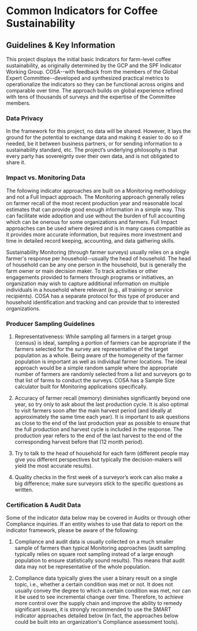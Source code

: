 # Common Indicators for Coffee Sustainability

## Guidelines & Key Information

This project displays the initial basic Indicators for farm-level coffee sustainability, as originally determined by the GCP and the SPF Indicator Working Group. COSA--with feedback from the members of the Global Expert Committee--developed and synthesized practical metrics to operationalize the indicators so they can be functional across origins and comparable over time. The approach builds on global experience refined with tens of thousands of surveys and the expertise of the Committee members. 

### Data Privacy ###
In the framework for this project, no data will be shared. However, it lays the ground for the potential to exchange data and making it easier to do so if needed, be it between business partners, or for sending information to a sustainability standard, etc. The project’s underlying philosophy is that every party has sovereignty over their own data, and is not obligated to share it.

### Impact vs. Monitoring Data ###
The following indicator approaches are built on a Monitoring methodology and not a Full Impact approach. The Monitoring approach generally relies on farmer recall of the most recent production year and reasonable local estimates that can provide good enough information in a simple way. This can facilitate wide adoption and use without the burden of full accounting which can be onerous for some organizations and farmers. Full Impact approaches can be used where desired and is in many cases compatible as it provides more accurate information, but requires more investment and time in detailed record keeping, accounting, and data gathering skills. 

Sustainability Monitoring (through farmer surveys) usually relies on a single farmer's response per household--usually the head of household. The head of household can be any one person in the household, but is generally the farm owner or main decision maker. To track activities or other engagements provided to farmers through programs or initiatives, an organization may wish to capture additional information on multiple individuals in a household where relevant (e.g., all training or service recipients). COSA has a separate protocol for this type of producer and household  identification and tracking and can provide that to interested organizations.

### Producer Sampling Guidelines ###
1. Representativeness: While sampling all farmers in a target group (census) is ideal, sampling a portion of farmers can be appropriate if the farmers selected for the survey are representative of the target population as a whole. Being aware of the homogeneity of the farmer population is important as well as individual farmer locations. The ideal approach would be a simple random sample where the appropriate number of farmers are randomly selected from a list and surveyors go to that list of farms to conduct the surveys. COSA has a Sample Size calculator built for Monitoring applications specifically.

2. Accuracy of farmer recall (memory) diminishes significantly beyond one year, so try only to ask about the last production cycle. It is also optimal to visit farmers soon after the main harvest period (and ideally at approximately the same time each year). It is important to ask questions as close to the end of the last production year as possible to ensure that the full production and harvest cycle is included in the response. The production year refers to the end of the last harvest to the end of the corresponding harvest before that (12 month period). 

3. Try to talk to the head of household for each farm (different people may give you different perspectives but typically the decision-makers will yield the most accurate results).

4. Quality checks in the first week of a surveyor’s work can also make a big difference; make sure surveyors stick to the specific questions as written.

### Certification & Audit Data ###
Some of the indicator data below may be covered in Audits or through other Compliance inquiries. If an entity wishes to use that data to report on the indicator framework, please be aware of the following:

1. Compliance and audit data is usually collected on a much smaller sample of farmers than typical Monitoring approaches (audit sampling typically relies on square root sampling instead of a large enough population to ensure statistically sound results). This means that audit data may not be representative of the whole population. 

2. Compliance data typically gives the user a binary result on a single topic, i.e., whether a certain condition was met or not. It does not usually convey the degree to which a certain condition was met, nor can it be used to see incremental change over time. Therefore, to achieve more control over the supply chain and improve the ability to remedy significant issues, it is strongly recommended to use the SMART indicator approaches detailed below (in fact, the approaches below could be built into an organization's Compliance assessment tools).
